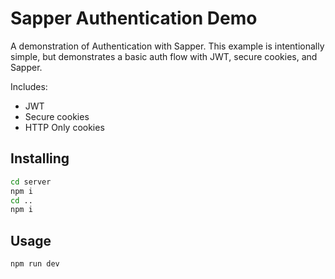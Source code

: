 # Sapper Authentication Demo

A demonstration of Authentication with Sapper.
This example is intentionally simple, but demonstrates a basic auth flow with JWT, secure cookies, and Sapper.

Includes:

* JWT
* Secure cookies
* HTTP Only cookies

## Installing

```sh
cd server
npm i
cd ..
npm i
```

## Usage

`npm run dev`
